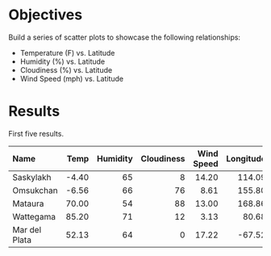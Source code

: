 # Objectives

Build a series of scatter plots to showcase the following relationships:

* Temperature (F) vs. Latitude
* Humidity (%) vs. Latitude
* Cloudiness (%) vs. Latitude
* Wind Speed (mph) vs. Latitude

# Results

First five results.

| Name| Temp| Humidity| Cloudiness| Wind Speed| Longitude| Latitude |
| :--- | ---: | ---: | ---: | ---: | ---: | ---: |
| Saskylakh| -4.40| 65| 8| 14.20| 114.09| 71.97 |
| Omsukchan| -6.56| 66| 76| 8.61| 155.80| 62.53 |
| Mataura| 70.00| 54| 88| 13.00| 168.86| -46.19 |
| Wattegama| 85.20| 71| 12| 3.13| 80.68| 7.35 |
| Mar del Plata| 52.13| 64| 0| 17.22| -67.52| -46.43 |

